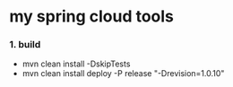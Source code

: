 # my spring cloud tools 
 
### 1. build
   * mvn clean install -DskipTests
   * mvn clean install deploy -P release "-Drevision=1.0.10"